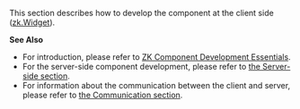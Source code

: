 This section describes how to develop the component at the client side
([zk.Widget](https://www.zkoss.org/javadoc/latest/jsdoc/classes/zk.Widget.html)).

**See Also**

- For introduction, please refer to [ZK Component Development Essentials](ZK_Component_Development_Essentials).
- For the server-side component development, please refer to [the Server-side section]({{site.baseurl}}/zk_client_side_ref/component_development/server-side).
- For information about the communication between the client and server,
  please refer to [the Communication section]({{site.baseurl}}/zk_client_side_ref/communication).
